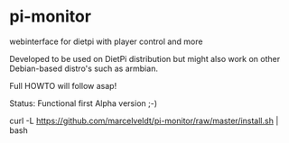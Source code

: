 # pi-monitor
webinterface for dietpi with player control and more

Developed to be used on DietPi distribution but might also work on other Debian-based distro's such as armbian.



Full HOWTO will follow asap!



Status: Functional first Alpha version ;-)


curl -L https://github.com/marcelveldt/pi-monitor/raw/master/install.sh | bash
